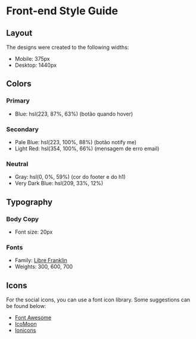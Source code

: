 # Front-end Style Guide

## Layout

The designs were created to the following widths:

- Mobile: 375px
- Desktop: 1440px

## Colors

### Primary

- Blue: hsl(223, 87%, 63%) (botão quando hover)

### Secondary

- Pale Blue: hsl(223, 100%, 88%) (botão notify me)
- Light Red: hsl(354, 100%, 66%) (mensagem de erro email)

### Neutral

- Gray: hsl(0, 0%, 59%) (cor do footer e do h1)
- Very Dark Blue: hsl(209, 33%, 12%)

## Typography

### Body Copy

- Font size: 20px

### Fonts

- Family: [Libre Franklin](https://fonts.google.com/specimen/Libre+Franklin)
- Weights: 300, 600, 700

## Icons

For the social icons, you can use a font icon library. Some suggestions can be found below:

- [Font Awesome](https://fontawesome.com)
- [IcoMoon](https://icomoon.io)
- [Ionicons](https://ionicons.com)